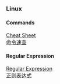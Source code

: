 ### Linux

#### Commands
[Cheat Sheet](https://www.guru99.com/linux-commands-cheat-sheet.html#2)  
[命令速查](https://wangchujiang.com/linux-command/c/ls.html)

#### Regular Expression
[Regular Expression](https://en.wikipedia.org/wiki/Regular_expression#Syntax)  
[正则表达式](https://www.runoob.com/regexp/regexp-tutorial.html)
